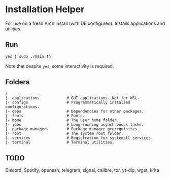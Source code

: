 # Installation Helper

For use on a fresh Arch install (with DE configured). Installs applications and utilities. 

## Run 

```bash
yes | sudo ./main.sh
```

Note that despite `yes`, some interactivity is required.

## Folders
```
/
|- applications            # GUI applications. Not for WSL. 
|- configs                 # Programmatically installed configurations.
|- deps                    # Dependencies for other packages.
|- fonts                   # Fonts.
|- home                    # The user home folder.
|- jobs                    # Long-running asynchronous tasks.
|- package-managers        # Package manager prerequisites.
|- root                    # The system root folder.
|- services                # Registration for systemctl services.
|- terminal                # Terminal utilities.
```

## TODO
Discord, Spotify, openssh, telegram, signal, calibre, tor, yt-dlp, wget, krita